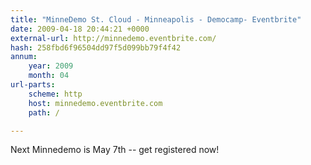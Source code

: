 ```yaml
---
title: "MinneDemo St. Cloud - Minneapolis - Democamp- Eventbrite"
date: 2009-04-18 20:44:21 +0000
external-url: http://minnedemo.eventbrite.com/
hash: 258fbd6f96504dd97f5d099bb79f4f42
annum:
    year: 2009
    month: 04
url-parts:
    scheme: http
    host: minnedemo.eventbrite.com
    path: /

---
```


Next Minnedemo is May 7th -- get registered now! 
